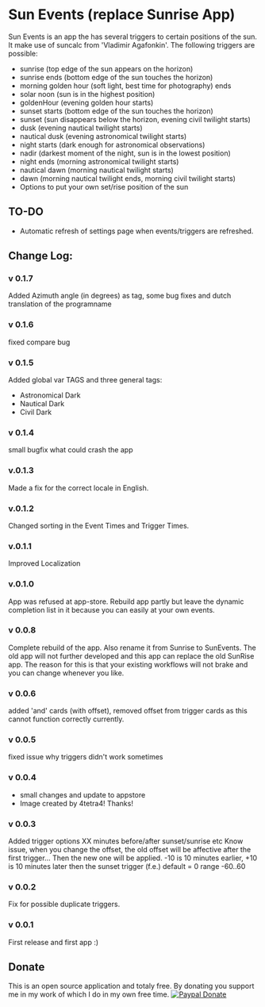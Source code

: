 # Sun Events (replace Sunrise App)

Sun Events is an app the has several triggers to certain positions of the sun. It make use of suncalc from 'Vladimir Agafonkin'. The following triggers are possible:

- sunrise (top edge of the sun appears on the horizon)
- sunrise ends (bottom edge of the sun touches the horizon)
- morning golden hour (soft light, best time for photography) ends
- solar noon (sun is in the highest position)
- goldenHour (evening golden hour starts)
- sunset starts (bottom edge of the sun touches the horizon)
- sunset (sun disappears below the horizon, evening civil twilight starts)
- dusk (evening nautical twilight starts)
- nautical dusk (evening astronomical twilight starts)
- night starts (dark enough for astronomical observations)
- nadir (darkest moment of the night, sun is in the lowest position)
- night ends (morning astronomical twilight starts)
- nautical dawn (morning nautical twilight starts)
- dawn (morning nautical twilight ends, morning civil twilight starts)
- Options to put your own set/rise position of the sun

## TO-DO
- Automatic refresh of settings page when events/triggers are refreshed.

## Change Log:

### v 0.1.7
 Added Azimuth angle (in degrees) as tag, some bug fixes and dutch translation of the programname

### v 0.1.6
fixed compare bug

### v 0.1.5
Added global var TAGS and three general tags:
 - Astronomical Dark
 - Nautical Dark
 - Civil Dark

### v 0.1.4
small bugfix what could crash the app

### v.0.1.3
Made a fix for the correct locale in English.

### v.0.1.2
Changed sorting in the Event Times and Trigger Times.

### v.0.1.1
Improved Localization

### v.0.1.0
App was refused at app-store. Rebuild app partly but leave the dynamic completion list in it because you can easily at your own events.

### v 0.0.8
Complete rebuild of the app. Also rename it from Sunrise to SunEvents. The old app will not further developed and this app can replace the old SunRise app. The reason for this is that your existing workflows will not brake and you can change whenever you like. 

### v 0.0.6
added 'and' cards (with offset), removed offset from trigger cards as this cannot function correctly currently.

### v 0.0.5
fixed issue why triggers didn't work sometimes

### v 0.0.4
- small changes and update to appstore
- Image created by 4tetra4! Thanks!

### v 0.0.3
Added trigger options XX minutes before/after sunset/sunrise etc
Know issue, when you change the offset, the old offset will be affective after the first trigger... Then the new one will be applied.
-10 is 10 minutes earlier, +10 is 10 minutes later then the sunset trigger (f.e.)
default = 0 range -60..60

### v 0.0.2
Fix for possible duplicate triggers.


### v 0.0.1
First release and first app :)

## Donate
This is an open source application and totaly free. 
By donating you support me in my work of which I do in my own free time.
[![Paypal Donate](https://www.paypalobjects.com/en_US/i/btn/btn_donateCC_LG.gif)](https://www.paypal.com/cgi-bin/webscr?cmd=_s-xclick&hosted_button_id=C7AFUHG2JB7BL)